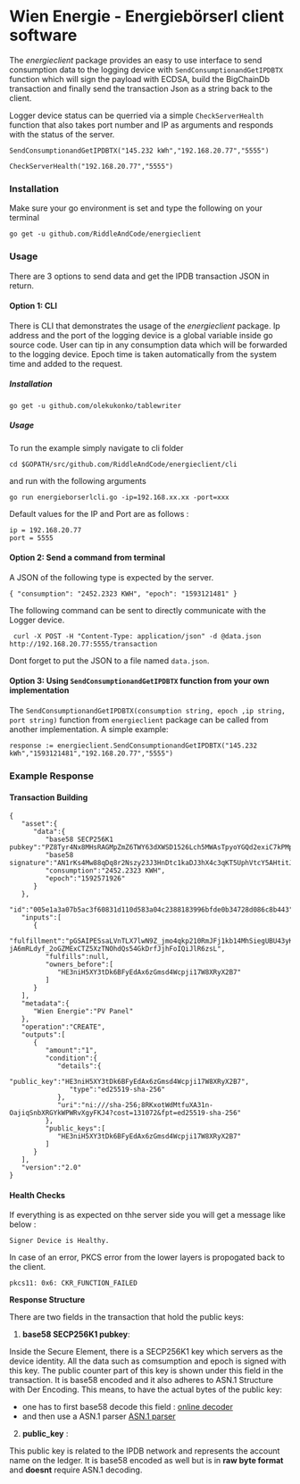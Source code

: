 # Wien Energie - Energiebörserl client software

The *energieclient* package provides an easy to use interface to send consumption data to the logging device with ``SendConsumptionandGetIPDBTX`` function which will sign the payload with ECDSA, build the BigChainDb transaction and finally send the transaction Json as a string back to the client.

Logger device status can be querried via a simple ``CheckServerHealth`` function that also takes port number and IP as arguments and responds with the status of the server.

``SendConsumptionandGetIPDBTX("145.232 kWh","192.168.20.77","5555")``

``CheckServerHealth("192.168.20.77","5555")``


### Installation

Make sure your go environment is set and type the following on your terminal

``go get -u github.com/RiddleAndCode/energieclient``

### Usage

There are 3 options to send data and get the IPDB transaction JSON in return.

#### Option 1: CLI


There is CLI that demonstrates the usage of the *energieclient* package. Ip address and the port of the logging device is a global variable inside go source code. User can tip in any consumption data which will be forwarded to the logging device. Epoch time is taken automatically from the system time and added to the request.

##### Installation

``go get -u github.com/olekukonko/tablewriter``

##### Usage

To run the example simply navigate to cli folder

`cd $GOPATH/src/github.com/RiddleAndCode/energieclient/cli`

and run with the following arguments

``go run energieborserlcli.go -ip=192.168.xx.xx -port=xxx``

Default values for the IP and Port are as follows :

```
ip = 192.168.20.77
port = 5555

```

#### Option 2: Send a command from terminal

A JSON of the following type is expected by the server.

`{
    "consumption": "2452.2323 KWH",
    "epoch": "1593121481"
}`

The following command can be sent to directly communicate with the Logger device.

`  curl -X POST -H "Content-Type: application/json" -d @data.json http://192.168.20.77:5555/transaction `

Dont forget to put the JSON to a file named `data.json`.

#### Option 3: Using `SendConsumptionandGetIPDBTX` function from your own implementation

The ``SendConsumptionandGetIPDBTX(consumption string, epoch ,ip string, port string)`` function from ``energieclient`` package
can be called from another implementation. A simple example:

``response := energieclient.SendConsumptionandGetIPDBTX("145.232 kWh","1593121481","192.168.20.77","5555")``


### Example Response
#### Transaction Building
```
{
   "asset":{
      "data":{
         "base58 SECP256K1 pubkey":"PZ8Tyr4Nx8MHsRAGMpZmZ6TWY63dXWSD1526Lch5MWAsTpyoYGQd2exiC7kPMp8c5hcVtdsiwBcEdhfW3AUeWpqu7g5pXkqsGdPRE5j72nKrPQJD1MqaL7n5",
         "base58 signature":"AN1rKs4Mw88qDq8r2Nszy23J3HnDtc1kaDJ3hX4c3qKT5UphVtcY5AHtitJk9NeDgD12obZ7jW8VezKwodn6iXoN5wwe6p8Hi",
         "consumption":"2452.2323 KWH",
         "epoch":"1592571926"
      }
   },
   "id":"005e1a3a07b5ac3f60831d110d583a04c2388183996bfde0b34728d086c8b443",
   "inputs":[
      {
         "fulfillment":"pGSAIPESsaLVnTLX7lwN9Z_jmo4qkp210RmJFj1kb14MhSiegUBU43yKw60hq71ncQVWg0OV62C5nkIecSB-jA6mRLdyf_2oGZMExCTZ5XzTNOhdQs54GkDrfJjhFoIQiJlR6zsL",
         "fulfills":null,
         "owners_before":[
            "HE3niH5XY3tDk6BFyEdAx6zGmsd4Wcpji17W8XRyX2B7"
         ]
      }
   ],
   "metadata":{
      "Wien Energie":"PV Panel"
   },
   "operation":"CREATE",
   "outputs":[
      {
         "amount":"1",
         "condition":{
            "details":{
               "public_key":"HE3niH5XY3tDk6BFyEdAx6zGmsd4Wcpji17W8XRyX2B7",
               "type":"ed25519-sha-256"
            },
            "uri":"ni:///sha-256;8RKxotWdMtfuXA31n-OajiqSnbXRGYkWPWRvXgyFKJ4?cost=131072&fpt=ed25519-sha-256"
         },
         "public_keys":[
            "HE3niH5XY3tDk6BFyEdAx6zGmsd4Wcpji17W8XRyX2B7"
         ]
      }
   ],
   "version":"2.0"
}
```
#### Health Checks
If everything is as expected on thhe server side you will get a message like below :
```
Signer Device is Healthy.

```
In case of an error, PKCS error from the lower layers is propogated back to the client.
```
pkcs11: 0x6: CKR_FUNCTION_FAILED

```
**Response Structure**

There are two fields in the transaction that hold the public keys:

 1. **base58 SECP256K1 pubkey**: 
 
 Inside the Secure Element, there is a SECP256K1 key which servers as the device identity. All the data such as comsumption and epoch is signed with this key. The  public counter part of this key is shown under this field in the transaction. It is base58 encoded and it also adheres to ASN.1 Structure with Der Encoding. This means, to have the actual bytes of the public key:
  * one has to first base58 decode this field : [online decoder](https://www.dcode.fr/base-58-cipher)
  * and then use a ASN.1 parser [ASN.1 parser](https://lapo.it/asn1js/)


  2. **public_key** :
  
  This public key is related to the IPDB network and represents the account name on the ledger. It is base58 encoded as well but is in **raw byte format** and **doesnt** require ASN.1 decoding.
